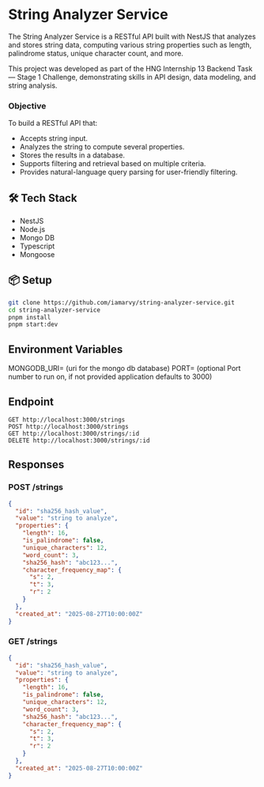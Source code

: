 # String Analyzer Service

The String Analyzer Service is a RESTful API built with NestJS that analyzes and stores string data, computing various string properties such as length, palindrome status, unique character count, and more.

This project was developed as part of the HNG Internship 13 Backend Task — Stage 1 Challenge, demonstrating skills in API design, data modeling, and string analysis.

### Objective

To build a RESTful API that:

- Accepts string input.
- Analyzes the string to compute several properties.
- Stores the results in a database.
- Supports filtering and retrieval based on multiple criteria.
- Provides natural-language query parsing for user-friendly filtering.

## 🛠️ Tech Stack
- NestJS
- Node.js
- Mongo DB
- Typescript
- Mongoose

## 📦 Setup
```bash
git clone https://github.com/iamarvy/string-analyzer-service.git
cd string-analyzer-service
pnpm install
pnpm start:dev
```
## Environment Variables
MONGODB_URI= (uri for the mongo db database)
PORT= (optional Port number to run on, if not provided application defaults to 3000)


## Endpoint
```url
GET http://localhost:3000/strings
POST http://localhost:3000/strings
GET http://localhost:3000/strings/:id
DELETE http://localhost:3000/strings/:id
```

## Responses
### POST /strings

```json
{
  "id": "sha256_hash_value",
  "value": "string to analyze",
  "properties": {
    "length": 16,
    "is_palindrome": false,
    "unique_characters": 12,
    "word_count": 3,
    "sha256_hash": "abc123...",
    "character_frequency_map": {
      "s": 2,
      "t": 3,
      "r": 2
    }
  },
  "created_at": "2025-08-27T10:00:00Z"
}
```

### GET /strings
```json
{
  "id": "sha256_hash_value",
  "value": "string to analyze",
  "properties": {
    "length": 16,
    "is_palindrome": false,
    "unique_characters": 12,
    "word_count": 3,
    "sha256_hash": "abc123...",
    "character_frequency_map": {
      "s": 2,
      "t": 3,
      "r": 2
    }
  },
  "created_at": "2025-08-27T10:00:00Z"
}
```
